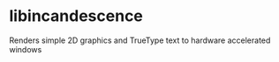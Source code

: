 libincandescence
================

Renders simple 2D graphics and TrueType text to hardware accelerated windows
